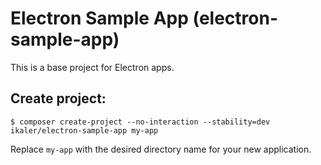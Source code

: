 # Electron Sample App (electron-sample-app)

This is a base project for Electron apps.

## Create project:

    $ composer create-project --no-interaction --stability=dev ikaler/electron-sample-app my-app

Replace `my-app` with the desired directory name for your new application.